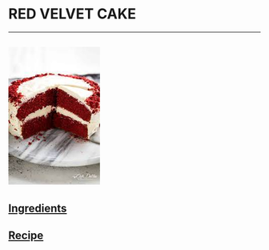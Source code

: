 # RED VELVET CAKE 
------------------ 
![yummy](download.jpg) 
---------------
[Ingredients](ingredients.md)
---------------
[Recipe](recipe.md)
---------------
